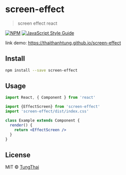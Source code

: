 # screen-effect

> screen effect react

[![NPM](https://img.shields.io/npm/v/screen-effect.svg)](https://www.npmjs.com/package/screen-effect) [![JavaScript Style Guide](https://img.shields.io/badge/code_style-standard-brightgreen.svg)](https://standardjs.com)

link demo: https://thaithanhtung.github.io/screen-effect

## Install

```bash
npm install --save screen-effect
```

## Usage

```jsx
import React, { Component } from 'react'

import {EffectScreen} from 'screen-effect'
import 'screen-effect/dist/index.css'

class Example extends Component {
  render() {
    return <EffectScreen />
  }
}
```

## License

MIT © [TungThai](https://github.com/TungThai)
